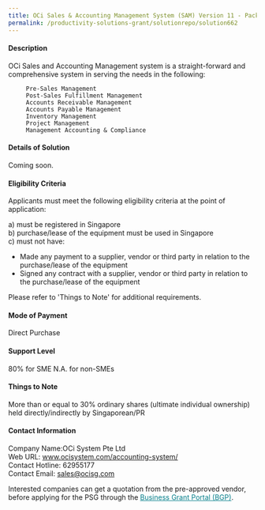 ```yaml
---
title: OCi Sales & Accounting Management System (SAM) Version 11 - Package (3 Concurrent Users)
permalink: /productivity-solutions-grant/solutionrepo/solution662
---
```


#### Description

OCi Sales and Accounting Management system is a straight-forward and comprehensive system in serving the needs in the following:
 
         Pre-Sales Management
         Post-Sales Fulfillment Management
         Accounts Receivable Management
         Accounts Payable Management
         Inventory Management
         Project Management
         Management Accounting & Compliance

#### Details of Solution

Coming soon.

#### Eligibility Criteria

Applicants must meet the following eligibility criteria at the point of application:

a) must be registered in Singapore <br>
b) purchase/lease of the equipment must be used in Singapore <br>
c) must not have:
- Made any payment to a supplier, vendor or third party in relation to the purchase/lease of the equipment
- Signed any contract with a supplier, vendor or third party in relation to the purchase/lease of the equipment

Please refer to 'Things to Note' for additional requirements.

#### Mode of Payment
Direct Purchase

#### Support Level
80% for SME
N.A. for non-SMEs <br>

#### Things to Note
More than or equal to 30% ordinary shares (ultimate individual ownership) held directly/indirectly by Singaporean/PR

#### Contact Information
Company Name:OCi System Pte Ltd <br>Web URL: www.ocisystem.com/accounting-system/ <br>Contact Hotline: 62955177 <br>Contact Email: sales@ocisg.com <br>

Interested companies can get a quotation from the pre-approved vendor, before applying for the PSG through the <a target='_blank' style='color:#037e8a' href='https://www.businessgrants.gov.sg/'>Business Grant Portal (BGP)</a>.
